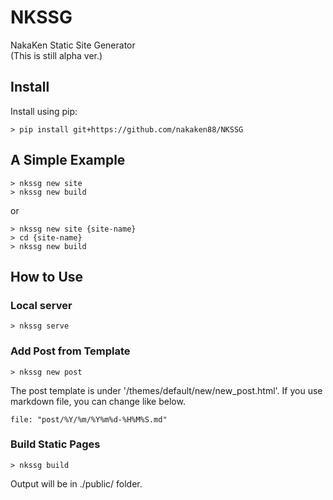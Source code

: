 # NKSSG
NakaKen Static Site Generator  
(This is still alpha ver.)


## Install

Install using pip:

```
> pip install git+https://github.com/nakaken88/NKSSG
```

## A Simple Example

```
> nkssg new site
> nkssg new build
```

or

```
> nkssg new site {site-name}
> cd {site-name}
> nkssg new build
```


## How to Use

### Local server

```
> nkssg serve
```

### Add Post from Template

```
> nkssg new post
```

The post template is under '/themes/default/new/new_post.html'. If you use markdown file, you can change like below.

```
file: "post/%Y/%m/%Y%m%d-%H%M%S.md"
```

### Build Static Pages

```
> nkssg build
```

Output will be in ./public/ folder.
